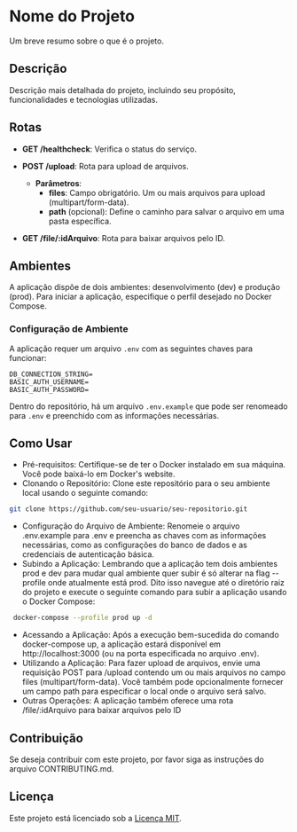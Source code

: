 # Nome do Projeto

Um breve resumo sobre o que é o projeto.

## Descrição

Descrição mais detalhada do projeto, incluindo seu propósito, funcionalidades e tecnologias utilizadas.

## Rotas

- **GET /healthcheck**: Verifica o status do serviço.
- **POST /upload**: Rota para upload de arquivos.

  - **Parâmetros**:
    - **files**: Campo obrigatório. Um ou mais arquivos para upload (multipart/form-data).
    - **path** (opcional): Define o caminho para salvar o arquivo em uma pasta específica.
- **GET /file/:idArquivo**: Rota para baixar arquivos pelo ID.

## Ambientes

A aplicação dispõe de dois ambientes: desenvolvimento (dev) e produção (prod). Para iniciar a aplicação, especifique o perfil desejado no Docker Compose.

### Configuração de Ambiente

A aplicação requer um arquivo `.env` com as seguintes chaves para funcionar:

```shell
DB_CONNECTION_STRING=
BASIC_AUTH_USERNAME=
BASIC_AUTH_PASSWORD=
```

Dentro do repositório, há um arquivo `.env.example` que pode ser renomeado para `.env` e preenchido com as informações necessárias.

## Como Usar

- Pré-requisitos:
Certifique-se de ter o Docker instalado em sua máquina. Você pode baixá-lo em Docker's website.
- Clonando o Repositório:
Clone este repositório para o seu ambiente local usando o seguinte comando:
```bash
git clone https://github.com/seu-usuario/seu-repositorio.git
```
- Configuração do Arquivo de Ambiente:
Renomeie o arquivo .env.example para .env e preencha as chaves com as informações necessárias, como as configurações do banco de dados e as credenciais de autenticação básica.
- Subindo a Aplicação:
Lembrando que a aplicação tem dois ambientes prod e dev para mudar qual ambiente quer subir é só alterar na flag --profile onde atualmente está prod. Dito isso navegue até o diretório raiz do projeto e execute o seguinte comando para subir a aplicação usando o Docker Compose:
```bash
 docker-compose --profile prod up -d
```
- Acessando a Aplicação:
Após a execução bem-sucedida do comando docker-compose up, a aplicação estará disponível em http://localhost:3000 (ou na porta especificada no arquivo .env).
- Utilizando a Aplicação:
Para fazer upload de arquivos, envie uma requisição POST para /upload contendo um ou mais arquivos no campo files (multipart/form-data). Você também pode opcionalmente fornecer um campo path para especificar o local onde o arquivo será salvo.
- Outras Operações:
A aplicação também oferece uma rota /file/:idArquivo para baixar arquivos pelo ID

## Contribuição

Se deseja contribuir com este projeto, por favor siga as instruções do arquivo CONTRIBUTING.md.

## Licença

Este projeto está licenciado sob a [Licença MIT](LICENSE).